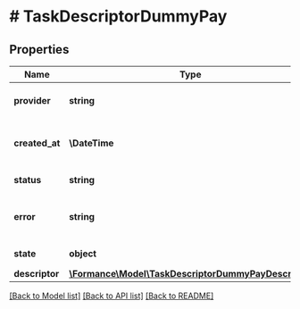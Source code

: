 # # TaskDescriptorDummyPay

## Properties

Name | Type | Description | Notes
------------ | ------------- | ------------- | -------------
**provider** | **string** | The connector code | [optional]
**created_at** | **\DateTime** | The date when the task was created | [optional]
**status** | **string** | The task status | [optional]
**error** | **string** | The error message if the task failed | [optional]
**state** | **object** | The task state | [optional]
**descriptor** | [**\Formance\Model\TaskDescriptorDummyPayDescriptor**](TaskDescriptorDummyPayDescriptor.md) |  | [optional]

[[Back to Model list]](../../README.md#models) [[Back to API list]](../../README.md#endpoints) [[Back to README]](../../README.md)

